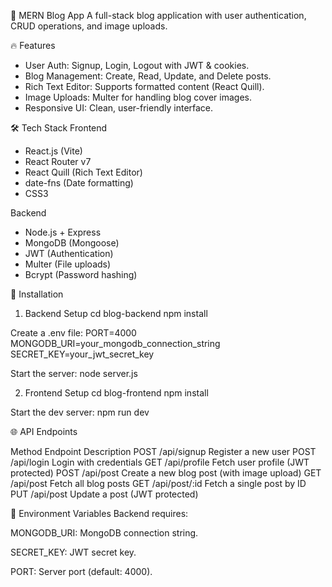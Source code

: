 📝 MERN Blog App
A full-stack blog application with user authentication, CRUD operations, and image uploads.

🔥 Features
- User Auth: Signup, Login, Logout with JWT & cookies.
- Blog Management: Create, Read, Update, and Delete posts.
- Rich Text Editor: Supports formatted content (React Quill).
- Image Uploads: Multer for handling blog cover images.
- Responsive UI: Clean, user-friendly interface.

🛠 Tech Stack
Frontend
- React.js (Vite)
- React Router v7
- React Quill (Rich Text Editor)
- date-fns (Date formatting)
- CSS3

Backend
- Node.js + Express
- MongoDB (Mongoose)
- JWT (Authentication)
- Multer (File uploads)
- Bcrypt (Password hashing)

🚀 Installation
1. Backend Setup
  cd blog-backend
  npm install

Create a .env file:
PORT=4000
MONGODB_URI=your_mongodb_connection_string
SECRET_KEY=your_jwt_secret_key

Start the server:
node server.js

2. Frontend Setup
 cd blog-frontend
 npm install

 Start the dev server:
 npm run dev


🌐 API Endpoints

Method	Endpoint	  Description
POST	/api/signup	  Register a new user
POST	/api/login	   Login with credentials
GET	   /api/profile	   Fetch user profile (JWT protected)
POST	/api/post	  Create a new blog post (with image upload)
GET	    /api/post	      Fetch all blog posts
GET	  /api/post/:id	  Fetch a single post by ID
PUT	   /api/post	      Update a post (JWT protected)


🔐 Environment Variables
Backend requires:

MONGODB_URI: MongoDB connection string.

SECRET_KEY: JWT secret key.

PORT: Server port (default: 4000).